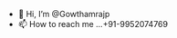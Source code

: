 - 👋 Hi, I’m @Gowthamrajp 
- 📫 How to reach me ...+91-9952074769

<!---
Gowthamrajp/Gowthamrajp is a ✨ special ✨ repository because its `README.md` (this file) appears on your GitHub profile.
You can click the Preview link to take a look at your changes.
--->
